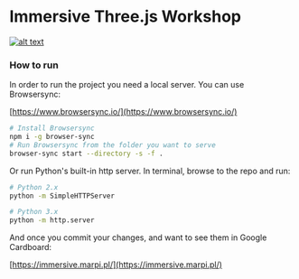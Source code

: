 # Immersive Three.js Workshop

[![alt text](http://immersive.marpi.pl/assets/image.jpg "Immersive Three.js Workshop")](https://immersive.marpi.pl/)

### How to run

In order to run the project you need a local server. You can use Browsersync:

[https://www.browsersync.io/](https://www.browsersync.io/)

```sh
# Install Browsersync
npm i -g browser-sync
# Run Browsersync from the folder you want to serve
browser-sync start --directory -s -f .
```

Or run Python's built-in http server.
In terminal, browse to the repo and run:

```sh
# Python 2.x
python -m SimpleHTTPServer
```

```sh
# Python 3.x
python -m http.server
```

And once you commit your changes, and want to see them in Google Cardboard:

[https://immersive.marpi.pl/](https://immersive.marpi.pl/)
